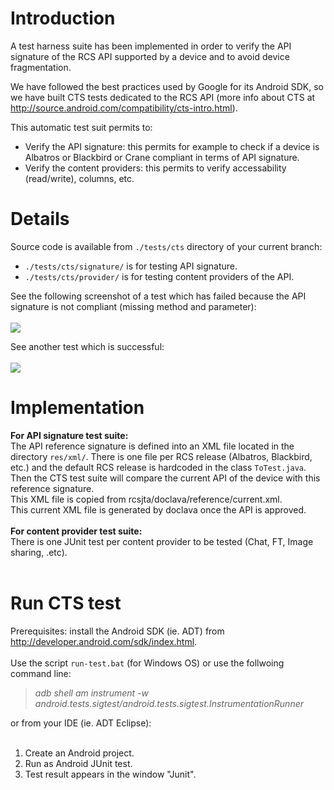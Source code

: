 # Introduction #

A test harness suite has been implemented in order to verify the API signature of the RCS API supported by a device and to avoid device fragmentation.

We have followed the best practices used by Google for its Android SDK, so we have built CTS tests dedicated to the RCS API (more info about CTS at http://source.android.com/compatibility/cts-intro.html).

This automatic test suit permits to:
- Verify the API signature: this permits for example to check if a device is Albatros or Blackbird or Crane compliant in terms of API signature.
- Verify the content providers: this permits to verify accessability (read/write), columns, etc.

# Details #

Source code is available from `./tests/cts` directory of your current branch:<br>
- <code>./tests/cts/signature/</code> is for testing API signature.<br>
- <code>./tests/cts/provider/</code> is for testing content providers of the API.<br>

See the following screenshot of a test which has failed because the API signature is not compliant (missing method and parameter):<br>
<br>
<img src='https://rcsjta.googlecode.com/git/docs/website/test_harness_ko.png' />

See another test which is successful:<br>
<br>
<img src='https://rcsjta.googlecode.com/git/docs/website/test_harness_ok.png' />

<h1>Implementation</h1>

<b>For API signature test suite:</b><br>
The API reference signature is defined into an XML file located in the directory <code>res/xml/</code>. There is one file per RCS release (Albatros, Blackbird, etc.) and the default RCS release is hardcoded in the class <code>ToTest.java</code>. Then the CTS test suite will compare the current API of the device with this reference signature.<br>
This XML file is copied from rcsjta/doclava/reference/current.xml.<br>
This current XML file is generated by doclava once the API is approved.<br>
<br>
<b>For content provider test suite:</b><br>
There is one JUnit test per content provider to be tested (Chat, FT, Image sharing, .etc).<br>
<br>
<h1>Run CTS test</h1>

Prerequisites: install the Android SDK (ie. ADT) from <a href='http://developer.android.com/sdk/index.html'>http://developer.android.com/sdk/index.html</a>.<br>
<br>
Use the script <code>run-test.bat</code> (for Windows OS) or use the follwoing command line:<br>
<blockquote><i>adb shell am instrument -w android.tests.sigtest/android.tests.sigtest.InstrumentationRunner</i></blockquote>


or from your IDE (ie. ADT Eclipse):<br>
<br>
1) Create an Android project.<br>
2) Run as Android JUnit test.<br>
3) Test result appears in the window "Junit".<br>